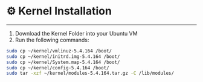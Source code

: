 # ⚙️ Kernel Installation

---

1. Download the Kernel Folder into your Ubuntu VM
2. Run the following commands:
   
```bash
sudo cp ~/kernel/vmlinuz-5.4.164 /boot/
sudo cp ~/kernel/initrd.img-5.4.164 /boot/
sudo cp ~/kernel/System.map-5.4.164 /boot/
sudo cp ~/kernel/config-5.4.164 /boot/
sudo tar -xzf ~/kernel/modules-5.4.164.tar.gz -C /lib/modules/
```